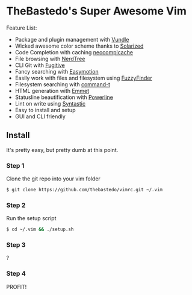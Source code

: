 # TheBastedo's Super Awesome Vim
Feature List:

 * Package and plugin management with [Vundle](https://github.com/gmarik/Vundle.vim)
 * Wicked awesome color scheme thanks to [Solarized](https://github.com/altercation/vim-colors-solarized)
 * Code Completion with caching [neocomplcache](https://github.com/Shougo/neocomplcache.vim)
 * File browsing with [NerdTree](https://github.com/scrooloose/nerdtree)
 * CLI Git with [Fugitive](https://github.com/tpope/vim-fugitive)
 * Fancy searching with [Easymotion](https://github.com/Lokaltog/vim-easymotion)
 * Easily work with files and filesystem using [FuzzyFinder](https://bitbucket.org/ns9tks/vim-fuzzyfinder/)
 * Filesystem searching with [command-t](https://bitbucket.org/ns9tks/vim-fuzzyfinder/)
 * HTML generation with [Emmet](http://mattn.github.io/emmet-vim/)
 * Statusline beautification with [Powerline](https://github.com/powerline/powerline)
 * Lint on write using [Syntastic](https://github.com/scrooloose/syntastic)
 * Easy to install and setup
 * GUI and CLI friendly

## Install

It's pretty easy, but pretty dumb at this point.

### Step 1
Clone the git repo into your vim folder
```bash
$ git clone https://github.com/thebastedo/vimrc.git ~/.vim
```

### Step 2
Run the setup script
```bash
$ cd ~/.vim && ./setup.sh
```

### Step 3
?

### Step 4 
PROFIT!
